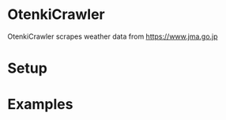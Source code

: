 # OtenkiCrawler
OtenkiCrawler scrapes weather data from https://www.jma.go.jp

# Setup

# Examples

